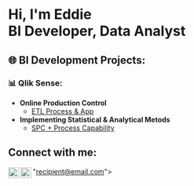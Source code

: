 <h1>Hi, I'm Eddie <br/><a> BI Developer</a>, <a>Data Analyst</a></h1>

<h2>🌐 BI Development Projects:
<h3>📊 Qlik Sense:</h3>
</h2>

- <b>Online Production Control </b>
  - [ETL Process & App](https://github.com/EddieBer/OnlineProductionControl)
- <b>Implementing Statistical & Analytical Metods</b>
  - [SPC + Process Capability](https://github.com/EddieBer/SPC-Process-Capability) <b><i></b></i>


<h2> Connect with me:</h2>

[<img align="left" alt="JoshMadakor | LinkedIn" width="22px" src="https://cdn.jsdelivr.net/npm/simple-icons@v3/icons/linkedin.svg" />][linkedin]
[<img align="left" alt="JoshMadakor | Twitter" width="22px" src="https://cdn.jsdelivr.net/npm/simple-icons@v3/icons/gmail.svg" />][gmail]


[linkedin]: https://www.linkedin.com/in/eddie-berdichever-20891013a
[gmail]: "recipient@email.com"
"recipient@email.com">



<!--
**joshmadakor1/joshmadakor1** is a ✨ _special_ ✨ repository because its `README.md` (this file) appears on your GitHub profile.

Here are some ideas to get you started:

- 🔭 I’m currently working on ...
- 🌱 I’m currently learning ...
- 👯 I’m looking to collaborate on ...
- 🤔 I’m looking for help with ...
- 💬 Ask me about ...
- 📫 How to reach me: ...
- 😄 Pronouns: ...
- ⚡ Fun fact: ...
-->
